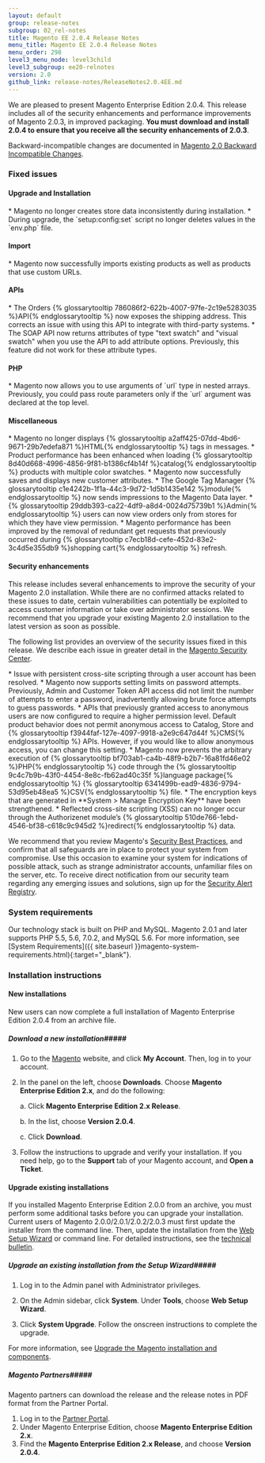 ```yaml
---
layout: default
group: release-notes
subgroup: 02_rel-notes
title: Magento EE 2.0.4 Release Notes 
menu_title: Magento EE 2.0.4 Release Notes 
menu_order: 298
level3_menu_node: level3child
level3_subgroup: ee20-relnotes
version: 2.0
github_link: release-notes/ReleaseNotes2.0.4EE.md
---
```


We are pleased to present Magento Enterprise Edition 2.0.4. This release includes all of the security enhancements and performance improvements of Magento 2.0.3, in improved packaging. **You must download and install 2.0.4 to ensure that you receive all the security enhancements of 2.0.3**. 


Backward-incompatible changes are documented in <a href="http://devdocs.magento.com/guides/v2.0/release-notes/changes_2.0.html" target="_blank">Magento 2.0 Backward Incompatible Changes</a>.

<h3>Fixed issues</h3>

<h4> Upgrade and Installation</h4>
<!-- 50224 -->* Magento no longer creates store data inconsistently during installation. 

<!-- 47531 -->* During upgrade, the `setup:config:set` script no longer deletes values in the `env.php` file. 


<h4>Import</h4>
<!-- 50255 -->* Magento now successfully imports existing products as well as products that use custom URLs. 


<h4>APIs</h4>
<!-- 46720 --> * The Orders {% glossarytooltip 786086f2-622b-4007-97fe-2c19e5283035 %}API{% endglossarytooltip %} now exposes the shipping address. This corrects an issue with using this API to integrate with third-party systems. 


<!-- 49558 --> * The SOAP API now returns attributes of type "text swatch" and "visual swatch" when you use the API to add attribute options. Previously, this feature did not work for these attribute types.  


<h4>PHP</h4>
<!-- 50500 -->* Magento now allows you to use arguments of `url` type in nested arrays. Previously, you could pass route parameters only if the `url` argument was declared at the top level.  

<h4>Miscellaneous</h4>
<!-- 47704 -->* Magento no longer displays {% glossarytooltip a2aff425-07dd-4bd6-9671-29b7edefa871 %}HTML{% endglossarytooltip %} tags in messages. 


<!-- 48781 --> * Product performance has been enhanced when loading {% glossarytooltip 8d40d668-4996-4856-9f81-b1386cf4b14f %}catalog{% endglossarytooltip %} products with multiple color swatches. 

<!-- 47844 -->* Magento now successfully saves and displays new customer attributes. 

<!-- 47685 --> * The Google Tag Manager {% glossarytooltip c1e4242b-1f1a-44c3-9d72-1d5b1435e142 %}module{% endglossarytooltip %} now sends impressions to the Magento Data layer.

<!-- 48124 --> * {% glossarytooltip 29ddb393-ca22-4df9-a8d4-0024d75739b1 %}Admin{% endglossarytooltip %} users can now view orders only from stores for which they have view  permission.

<!-- 49449--> * Magento performance has been improved by the removal of redundant get requests that previously occurred during {% glossarytooltip c7ecb18d-cefe-452d-83e2-3c4d5e355db9 %}shopping cart{% endglossarytooltip %} refresh.



<h4>Security enhancements</h4>
This release includes several enhancements to improve the security of your Magento 2.0 installation. While there are no confirmed attacks related to these issues to date, certain vulnerabilities can potentially be exploited to access customer information or take over administrator sessions. We recommend that you upgrade your existing Magento 2.0 installation to the latest version as soon as possible.

The following list provides an overview of the security issues fixed in this release. We describe each issue in greater detail in the <a href="https://magento.com/security" target="_blank">Magento Security Center</a>. 

<!-- 45887 -->* Issue with persistent cross-site scripting through a user account has been resolved. 

<!-- 50608 -->*  Magento now supports setting limits on password attempts. Previously, Admin and Customer Token API access did not limit the number of attempts to enter a password, inadvertently allowing brute force attempts to guess passwords. 

<!-- 50611 -->* APIs that previously granted access to anonymous users are now configured to require a higher permission level.  Default product behavior does not permit anonymous access to Catalog, Store and {% glossarytooltip f3944faf-127e-4097-9918-a2e9c647d44f %}CMS{% endglossarytooltip %} APIs. However, if you would like to allow anonymous access, you can change this setting. 


<!-- 48819 -->* Magento now prevents the arbitrary execution of {% glossarytooltip bf703ab1-ca4b-48f9-b2b7-16a81fd46e02 %}PHP{% endglossarytooltip %} code through the {% glossarytooltip 9c4c7b9b-43f0-4454-8e8c-fb62ad40c35f %}language package{% endglossarytooltip %} {% glossarytooltip 6341499b-ead9-4836-9794-53d95eb48ea5 %}CSV{% endglossarytooltip %} file. 

<!-- 47050 -->* The encryption keys that are generated in **System > Manage Encryption Key** have been strengthened. 

<!-- 50755 -->* Reflected cross-site scripting (XSS) can no longer occur through the Authorizenet module’s {% glossarytooltip 510de766-1ebd-4546-bf38-c618c9c945d2 %}redirect{% endglossarytooltip %} data. 


We recommend that you review Magento's <a href="https://magento.com/security/best-practices/security-best-practices.html" target="_blank">Security Best Practices</a>, and confirm that all safeguards are in place to protect your system from compromise. Use this occasion to examine your system for indications of possible attack, such as strange administrator accounts, unfamiliar files on the server, etc. To receive direct notification from our security team regarding any emerging issues and solutions, sign up for the <a href="https://magento.com/security/sign-up" target="_blank">Security Alert Registry</a>.



<h3>System requirements</h3>
Our technology stack is built on PHP and MySQL. Magento 2.0.1 and later supports PHP 5.5, 5.6, 7.0.2, and MySQL 5.6. For more information, see 
[System Requirements]({{ site.baseurl }}magento-system-requirements.html){:target="_blank"}.


<h3>Installation instructions</h3>

<h4>New installations</h4>
New users can now complete a full installation of Magento Enterprise Edition 2.0.4 from an archive file.

##### <b>Download a new installation</b>#####
1. Go to the <a href="https://www.magento.com/" target="_blank">Magento</a> website, and click **My Account**. Then, log in to your account. 
2. In the panel on the left, choose **Downloads**. Choose **Magento Enterprise Edition 2.x**, and do the following:

	a.	Click **Magento Enterprise Edition 2.x Release**.

	b.	In the list, choose **Version 2.0.4**.

	c.	Click **Download**.

3.	Follow the instructions to upgrade and verify your installation. If you need help, go to the **Support** tab of your Magento account, and **Open a Ticket**.


<h4>Upgrade existing installations</h4>
If you installed Magento Enterprise Edition 2.0.0 from an archive, you must perform some additional tasks before you can upgrade your installation. Current users of Magento 2.0.0/2.0.1/2.0.2/2.0.3 must first update the installer from the command line. Then, update the installation from the <a href="http://docs.magento.com/m2/ce/user_guide/system/web-setup-wizard.html" target="_blank">Web Setup Wizard</a> or command line. For detailed instructions, see the <a href="http://devdocs.magento.com/guides/v2.0/release-notes/tech_bull_201-upgrade.html" target="_blank">technical bulletin</a>.


##### <b>Upgrade an existing installation from the Setup Wizard</b>#####

1. Log in to the Admin panel with Administrator privileges.

2.	On the Admin sidebar, click **System**. Under **Tools**,  choose **Web Setup Wizard**.

3.	Click  **System Upgrade**. Follow the onscreen instructions to complete the upgrade.

For more information, see <a href="http://devdocs.magento.com/guides/v2.0/comp-mgr/bk-compman-upgrade-guide.html" target="_blank">Upgrade the Magento installation and components</a>.

##### <b>Magento Partners</b>#####
Magento partners can download the release and the release notes in PDF format from the Partner Portal.

1.	Log in to the <a href="https://magento.com/partners/become-a-partner" target="_blank">Partner Portal</a>.
2.	Under Magento Enterprise Edition, choose **Magento Enterprise Edition 2.x**.
3.	Find the **Magento Enterprise Edition 2.x Release**, and choose **Version 2.0.4**.










